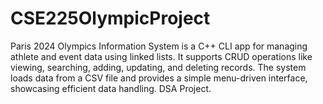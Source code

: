 # CSE225OlympicProject
Paris 2024 Olympics Information System is a C++ CLI app for managing athlete and event data using linked lists. It supports CRUD operations like viewing, searching, adding, updating, and deleting records. The system loads data from a CSV file and provides a simple menu-driven interface, showcasing efficient data handling.
DSA Project.
